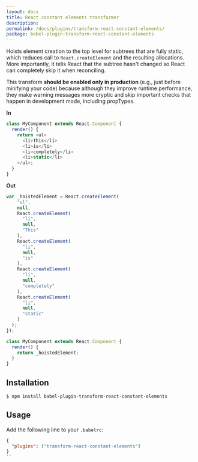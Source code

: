 ```yaml
---
layout: docs
title: React constant elements transformer
description:
permalink: /docs/plugins/transform-react-constant-elements/
package: babel-plugin-transform-react-constant-elements
---
```


Hoists element creation to the top level for subtrees that are fully static, which reduces call to `React.createElement` and the resulting allocations. More importantly, it tells React that the subtree hasn't changed so React can completely skip it when reconciling.

This transform **should be enabled only in production** (e.g., just before minifying your code) because although they improve runtime performance, they make warning messages more cryptic and skip important checks that happen in development mode, including propTypes.

**In**

```javascript
class MyComponent extends React.Component {
  render() {
    return <ul>
      <li>This</li>
      <li>is</li>
      <li>completely</li>
      <li>static</li>
    </ul>;
  }
}
```

**Out**

```javascript
var _hoistedElement = React.createElement(
    "ul",
    null,
    React.createElement(
      "li",
      null,
      "This"
    ),
    React.createElement(
      "li",
      null,
      "is"
    ),
    React.createElement(
      "li",
      null,
      "completely"
    ),
    React.createElement(
      "li",
      null,
      "static"
    )
  );
});

class MyComponent extends React.Component {
  render() {
    return _hoistedElement;
  }
}
```

## Installation

```sh
$ npm install babel-plugin-transform-react-constant-elements
```

## Usage

Add the following line to your `.babelrc`:

```json
{
  "plugins": ["transform-react-constant-elements"]
}
``
